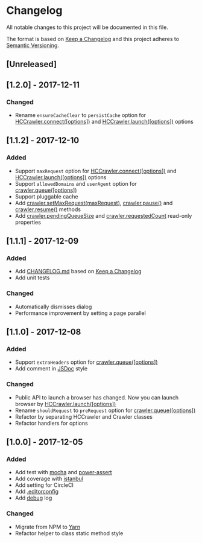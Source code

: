 # Changelog
All notable changes to this project will be documented in this file.

The format is based on [Keep a Changelog](http://keepachangelog.com/en/1.0.0/)
and this project adheres to [Semantic Versioning](http://semver.org/spec/v2.0.0.html).

## [Unreleased]

## [1.2.0] - 2017-12-11
### Changed

- Rename `ensureCacheClear` to `persistCache` option for [HCCrawler.connect([options])](https://github.com/yujiosaka/headless-chrome-crawler#hccrawlerconnectoptions) and [HCCrawler.launch([options])](https://github.com/yujiosaka/headless-chrome-crawler#hccrawlerlaunchoptions) options

## [1.1.2] - 2017-12-10
### Added

- Support `maxRequest` option for [HCCrawler.connect([options])](https://github.com/yujiosaka/headless-chrome-crawler#hccrawlerconnectoptions) and [HCCrawler.launch([options])](https://github.com/yujiosaka/headless-chrome-crawler#hccrawlerlaunchoptions) options
- Support `allowedDomains` and `userAgent` option for [crawler.queue([options])](https://github.com/yujiosaka/headless-chrome-crawler#crawlerqueueoptions)
- Support pluggable cache
- Add [crawler.setMaxRequest(maxRequest)](https://github.com/yujiosaka/headless-chrome-crawler#crawlersetmaxrequestmaxrequest), [crawler.pause()](https://github.com/yujiosaka/headless-chrome-crawler#crawlerpause) and [crawler.resume()](https://github.com/yujiosaka/headless-chrome-crawler#crawlerresume) methods
- Add [crawler.pendingQueueSize](https://github.com/yujiosaka/headless-chrome-crawler#crawlerpendingqueuesize) and [crawler.requestedCount](https://github.com/yujiosaka/headless-chrome-crawler#crawlerrequestedcount) read-only properties

## [1.1.1] - 2017-12-09
### Added

- Add [CHANGELOG.md](https://github.com/yujiosaka/headless-chrome-crawler/blob/master/CHANGELOG.md) based on [Keep a Changelog](http://keepachangelog.com/en/1.0.0/)
- Add unit tests

### Changed

- Automatically dismisses dialog
- Performance improvement by setting a page parallel

## [1.1.0] - 2017-12-08
### Added

- Support `extraHeaders` option for [crawler.queue([options])](https://github.com/yujiosaka/headless-chrome-crawler#crawlerqueueoptions)
- Add comment in [JSDoc](http://usejsdoc.org) style

### Changed

- Public API to launch a browser has changed. Now you can launch browser by [HCCrawler.launch([options])](https://github.com/yujiosaka/headless-chrome-crawler#hccrawlerlaunchoptions)
- Rename `shouldRequest` to `preRequest` option for [crawler.queue([options])](https://github.com/yujiosaka/headless-chrome-crawler#crawlerqueueoptions)
- Refactor by separating HCCrawler and Crawler classes
- Refactor handlers for options

## [1.0.0] - 2017-12-05
### Added

- Add test with [mocha](https://mochajs.org) and [power-assert](https://github.com/power-assert-js/power-assert)
- Add coverage with [istanbul](https://github.com/gotwarlost/istanbul)
- Add setting for CircleCI
- Add [.editorconfig](http://editorconfig.org/)
- Add [debug](https://github.com/visionmedia/debug) log

### Changed

- Migrate from NPM to [Yarn](https://yarnpkg.com/lang/en/)
- Refactor helper to class static method style
